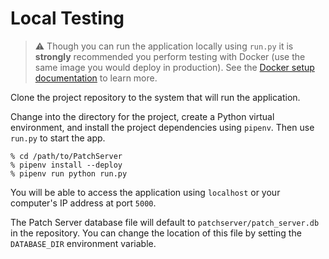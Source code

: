 # Local Testing

> :warning:  Though you can run the application locally using `run.py` it is **strongly** recommended you perform testing with Docker (use the same image you would deploy in production). See the [Docker setup documentation](docker.md) to learn more.

Clone the project repository to the system that will run the application.

Change into the directory for the project, create a Python virtual environment, and install the project dependencies using `pipenv`. Then use `run.py` to start the app.

```shell script
% cd /path/to/PatchServer
% pipenv install --deploy
% pipenv run python run.py
```

You will be able to access the application using `localhost` or your computer's IP address at port `5000`.

The Patch Server database file will default to `patchserver/patch_server.db` in the repository. You can change the location of this file by setting the `DATABASE_DIR` environment variable.

